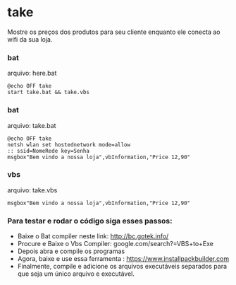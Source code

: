 # take
Mostre os preços dos produtos para seu cliente enquanto ele conecta ao wifi da sua loja.

### bat 
arquivo: here.bat 

```
@echo OFF take
start take.bat && take.vbs

```
### bat 
arquivo: take.bat

```
@echo OFF take
netsh wlan set hostednetwork mode=allow 
:: ssid=NomeRede key=Senha
msgbox"Bem vindo a nossa loja",vbInformation,"Price 12,90"

```
### vbs
arquivo: take.vbs

```
msgbox"Bem vindo a nossa loja",vbInformation,"Price 12,90"

```

### Para testar e rodar o código siga esses passos:

- Baixe o Bat compiler neste link: http://bc.gotek.info/
- Procure e Baixe o Vbs Compiler:  google.com/search?=VBS+to+Exe
- Depois abra e compile os programas
- Agora, baixe e  use essa ferramenta : https://www.installpackbuilder.com 
- Finalmente, compile e adicione os arquivos executáveis separados para que seja um único arquivo e executável.
